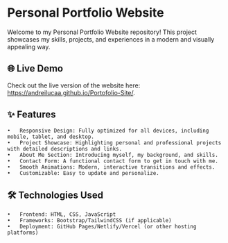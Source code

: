 # Personal Portfolio Website

Welcome to my Personal Portfolio Website repository! This project showcases my skills, projects, and experiences in a modern and visually appealing way.

## 🌐 Live Demo

Check out the live version of the website here: https://andreilucaa.github.io/Portofolio-Site/.

## ✨ Features
	•	Responsive Design: Fully optimized for all devices, including mobile, tablet, and desktop.
	•	Project Showcase: Highlighting personal and professional projects with detailed descriptions and links.
	•	About Me Section: Introducing myself, my background, and skills.
	•	Contact Form: A functional contact form to get in touch with me.
	•	Smooth Animations: Modern, interactive transitions and effects.
	•	Customizable: Easy to update and personalize.

## 🛠️ Technologies Used
	•	Frontend: HTML, CSS, JavaScript
	•	Frameworks: Bootstrap/TailwindCSS (if applicable)
	•	Deployment: GitHub Pages/Netlify/Vercel (or other hosting platforms)
